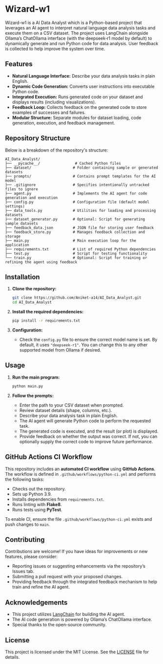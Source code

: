 # Wizard-w1

Wizard-w1 is a AI Data Analyst which is a Python-based project that leverages an AI agent to interpret natural language data analysis tasks and execute them on a CSV dataset. The project uses LangChain alongside Ollama’s ChatOllama interface (with the deepseek‑r1 model by default) to dynamically generate and run Python code for data analysis. User feedback is collected to help improve the system over time.

## Features

- **Natural Language Interface:** Describe your data analysis tasks in plain English.
- **Dynamic Code Generation:** Converts user instructions into executable Python code.
- **Integrated Execution:** Runs generated code on your dataset and displays results (including visualizations).
- **Feedback Loop:** Collects feedback on the generated code to store examples of successes and failures.
- **Modular Structure:** Separate modules for dataset loading, code generation, execution, and feedback management.

## Repository Structure

Below is a breakdown of the repository's structure:

```plaintext
AI_Data_Analyst/
├── __pycache__/                # Cached Python files
├── dataset/                   # Folder containing sample or generated datasets
├── prompts/                   # Contains prompt templates for the AI model
├── .gitignore                 # Specifies intentionally untracked files to ignore
├── agent.py                   # Implements the AI agent for code generation and execution
├── config.py                  # Configuration file (default model settings)
├── data_tools.py              # Utilities for loading and processing datasets
├── dataset_generator.py       # Optional: Script for generating sample datasets
├── feedback_data.json         # JSON file for storing user feedback
├── feedback_store.py          # Manages feedback collection and storage
├── main.py                    # Main execution loop for the application
├── requirements.txt           # List of required Python dependencies
├── test.py                    # Script for testing functionality
└── train.py                   # Optional: Script for training or refining the agent using feedback
```

## Installation

1. **Clone the repository:**

   ```bash
   git clone https://github.com/Aniket-a14/AI_Data_Analyst.git
   cd AI_Data_Analyst
   ```

2. **Install the required dependencies:**

   ```bash
   pip install -r requirements.txt
   ```

3. **Configuration:**

   - Check the `config.py` file to ensure the correct model name is set. By default, it uses `"deepseek-r1"`. You can change this to any other supported model from Ollama if desired.

## Usage

1. **Run the main program:**

   ```bash
   python main.py
   ```

2. **Follow the prompts:**
   - Enter the path to your CSV dataset when prompted.
   - Review dataset details (shape, columns, etc.).
   - Describe your data analysis task in plain English.
   - The AI agent will generate Python code to perform the requested task.
   - The generated code is executed, and the result (or plot) is displayed.
   - Provide feedback on whether the output was correct. If not, you can optionally supply the correct code to improve future performance.

## GitHub Actions CI Workflow
This repository includes an **automated CI workflow** using **GitHub Actions**. The workflow is defined in `.github/workflows/python-ci.yml` and performs the following tasks:
- Checks out the repository.
- Sets up Python 3.9.
- Installs dependencies from `requirements.txt`.
- Runs linting with **Flake8**.
- Runs tests using **PyTest**.

To enable CI, ensure the file `.github/workflows/python-ci.yml` exists and push changes to `main`.

## Contributing

Contributions are welcome! If you have ideas for improvements or new features, please consider:
- Reporting issues or suggesting enhancements via the repository’s Issues tab.
- Submitting a pull request with your proposed changes.
- Providing feedback through the integrated feedback mechanism to help train and refine the AI agent.


## Acknowledgements

- This project utilizes [LangChain](https://github.com/hwchase17/langchain) for building the AI agent.
- The AI code generation is powered by Ollama’s ChatOllama interface.
- Special thanks to the open-source community.


## License

This project is licensed under the MIT License. See the [LICENSE](LICENSE) file for details.

